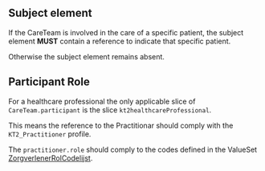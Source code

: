 
## Subject element

If the CareTeam is involved in the care of a specific patient, the subject element __MUST__ contain a reference to indicate that specific patient.

Otherwise the subject element remains absent.

## Participant Role

For a healthcare professional the only applicable slice of `CareTeam.participant` is the slice `kt2healthcareProfessional`.

This means the reference to the Practitionar should comply with the `KT2_Practitioner` profile.

The `practitioner.role` should comply to the codes defined in the ValueSet [ZorgverlenerRolCodelijst](https://simplifier.net/nictiz-r4-zib2020/2.16.840.1.113883.2.4.3.11.60.40.2.17.1.5--20200901000000).
